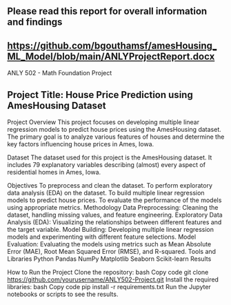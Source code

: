 ## Please read this report for overall information and findings
##  https://github.com/bgouthamsf/amesHousing_ML_Model/blob/main/ANLYProjectReport.docx
ANLY 502 - Math Foundation Project

## Project Title: House Price Prediction using AmesHousing Dataset

Project Overview
This project focuses on developing multiple linear regression models to predict house prices using the AmesHousing dataset. The primary goal is to analyze various features of houses and determine the key factors influencing house prices in Ames, Iowa.

Dataset
The dataset used for this project is the AmesHousing dataset. It includes 79 explanatory variables describing (almost) every aspect of residential homes in Ames, Iowa.

Objectives
To preprocess and clean the dataset.
To perform exploratory data analysis (EDA) on the dataset.
To build multiple linear regression models to predict house prices.
To evaluate the performance of the models using appropriate metrics.
Methodology
Data Preprocessing: Cleaning the dataset, handling missing values, and feature engineering.
Exploratory Data Analysis (EDA): Visualizing the relationships between different features and the target variable.
Model Building: Developing multiple linear regression models and experimenting with different feature selections.
Model Evaluation: Evaluating the models using metrics such as Mean Absolute Error (MAE), Root Mean Squared Error (RMSE), and R-squared.
Tools and Libraries
Python
Pandas
NumPy
Matplotlib
Seaborn
Scikit-learn
Results


How to Run the Project
Clone the repository:
bash
Copy code
git clone https://github.com/yourusername/ANLY502-Project.git
Install the required libraries:
bash
Copy code
pip install -r requirements.txt
Run the Jupyter notebooks or scripts to see the results.
